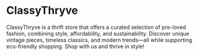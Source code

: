 # ClassyThryve
ClassyThryve is a thrift store that offers a curated selection of pre-loved fashion, combining style, affordability, and sustainability. Discover unique vintage pieces, timeless classics, and modern trends—all while supporting eco-friendly shopping. Shop with us and thrive in style!

